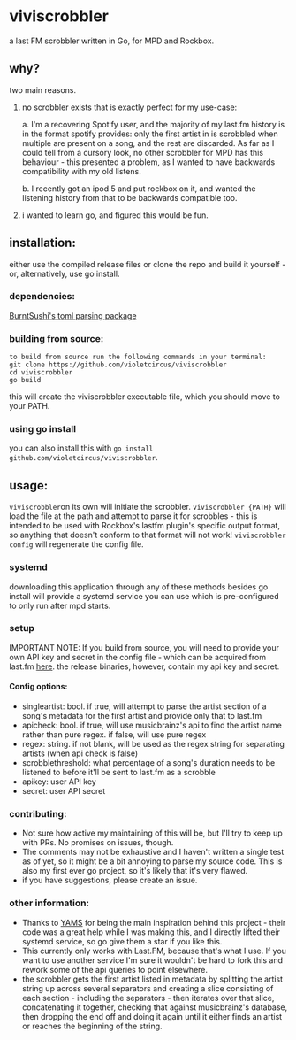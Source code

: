 # viviscrobbler
a last FM scrobbler written in Go, for MPD and Rockbox.

## why?
two main reasons.
1. no scrobbler exists that is exactly perfect for my use-case:

    a. I'm a recovering Spotify user, and the majority of my last.fm history is in the format spotify provides: only the first artist in is scrobbled when multiple are present on a song, and the rest are discarded. As far as I could tell from a cursory look, no other scrobbler for MPD has this behaviour - this presented a problem, as I wanted to have backwards compatibility with my old listens.

    b. I recently got an ipod 5 and put rockbox on it, and wanted the listening history from that to be backwards compatible too. 
2. i wanted to learn go, and figured this would be fun.
## installation:
either use the compiled release files or clone the repo and build it yourself - or, alternatively, use go install.
### dependencies:
[BurntSushi's toml parsing package](https://github.com/BurntSushi/toml)
### building from source:
```
to build from source run the following commands in your terminal:
git clone https://github.com/violetcircus/viviscrobbler
cd viviscrobbler
go build
```
this will create the viviscrobbler executable file, which you should move to your PATH.
### using go install
you can also install this with `go install github.com/violetcircus/viviscrobbler`.
## usage:
`viviscrobbler`on its own will initiate the scrobbler.
`viviscrobbler {PATH}` will load the file at the path and attempt to parse it for scrobbles - this is intended to be used with Rockbox's lastfm plugin's specific output format, so anything that doesn't conform to that format will not work!
`viviscrobbler config` will regenerate the config file.
### systemd
downloading this application through any of these methods besides go install will provide a systemd service you can use which is pre-configured to only run after mpd starts.
### setup
IMPORTANT NOTE: If you build from source, you will need to provide your own API key and secret in the config file - which can be acquired from last.fm [here](https://www.last.fm/api/account/create). the release binaries, however, contain my api key and secret. 
#### Config options:
- singleartist: bool. if true, will attempt to parse the artist section of a song's metadata for the first artist and provide only that to last.fm
- apicheck: bool. if true, will use musicbrainz's api to find the artist name rather than pure regex. if false, will use pure regex
- regex: string. if not blank, will be used as the regex string for separating artists (when api check is false)
- scrobblethreshold: what percentage of a song's duration needs to be listened to before it'll be sent to last.fm as a scrobble
- apikey: user API key
- secret: user API secret
### contributing:
- Not sure how active my maintaining of this will be, but I'll try to keep up with PRs. No promises on issues, though.
- The comments may not be exhaustive and I haven't written a single test as of yet, so it might be a bit annoying to parse my source code. This is also my first ever go project, so it's likely that it's very flawed.
- if you have suggestions, please create an issue.
### other information:
- Thanks to [YAMS](https://github.com/Berulacks/yams/) for being the main inspiration behind this project - their code was a great help while I was making this, and I directly lifted their systemd service, so go give them a star if you like this.
- This currently only works with Last.FM, because that's what I use. If you want to use another service I'm sure it wouldn't be hard to fork this and rework some of the api queries to point elsewhere.
- the scrobbler gets the first artist listed in metadata by splitting the artist string up across several separators and creating a slice consisting of each section - including the separators - then iterates over that slice, concatenating it together, checking that against musicbrainz's database, then dropping the end off and doing it again until it either finds an artist or reaches the beginning of the string.
